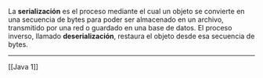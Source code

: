 La **serialización** es el proceso mediante el cual un objeto se convierte en una secuencia de bytes para poder ser almacenado en un archivo, transmitido por una red o guardado en una base de datos. El proceso inverso, llamado **deserialización**, restaura el objeto desde esa secuencia de bytes.
***
[[Java 1]]